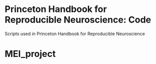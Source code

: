 # Princeton Handbook for Reproducible Neuroscience: Code
Scripts used in Princeton Handbook for Reproducible Neuroscience
# MEI_project
